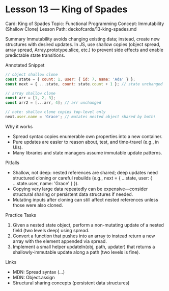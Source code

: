 # Lesson 13 — King of Spades
Card: King of Spades
Topic: Functional Programming
Concept: Immutability (Shallow Clone)
Lesson Path: deckofcards/13-king-spades.md

Summary
Immutability avoids changing existing data; instead, create new structures with desired updates. In JS, use shallow copies (object spread, array spread, Array.prototype.slice, etc.) to prevent side effects and enable predictable state transitions.

Annotated Snippet
```js
// object shallow clone
const state = { count: 1, user: { id: 7, name: 'Ada' } };
const next = { ...state, count: state.count + 1 }; // state unchanged

// array shallow clone
const arr = [1, 2, 3];
const arr2 = [...arr, 4]; // arr unchanged

// note: shallow clone copies top-level only
next.user.name = 'Grace'; // mutates nested object shared by both!
```

Why it works
- Spread syntax copies enumerable own properties into a new container.
- Pure updates are easier to reason about, test, and time-travel (e.g., in UIs).
- Many libraries and state managers assume immutable update patterns.

Pitfalls
- Shallow, not deep: nested references are shared; deep updates need structured cloning or careful rebuilds (e.g., next = { ...state, user: { ...state.user, name: 'Grace' } }).
- Copying very large data repeatedly can be expensive—consider structural sharing or persistent data structures if needed.
- Mutating inputs after cloning can still affect nested references unless those were also cloned.

Practice Tasks
1) Given a nested state object, perform a non-mutating update of a nested field (two levels deep) using spread.
2) Convert a function that pushes into an array to instead return a new array with the element appended via spread.
3) Implement a small helper updateIn(obj, path, updater) that returns a shallowly-immutable update along a path (two levels is fine).

Links
- MDN: Spread syntax (...)
- MDN: Object.assign
- Structural sharing concepts (persistent data structures)